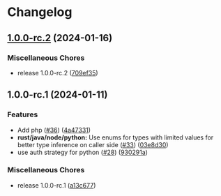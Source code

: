 # Changelog

## [1.0.0-rc.2](https://github.com/flipt-io/flipt-server-sdks/compare/flipt-python-v1.0.0-rc.1...flipt-python-v1.0.0-rc.2) (2024-01-16)


### Miscellaneous Chores

* release 1.0.0-rc.2 ([709ef35](https://github.com/flipt-io/flipt-server-sdks/commit/709ef35e9959ee5bdc6630b60599de04f29f667d))

## 1.0.0-rc.1 (2024-01-11)


### Features

* Add php ([#36](https://github.com/flipt-io/flipt-server-sdks/issues/36)) ([4a47331](https://github.com/flipt-io/flipt-server-sdks/commit/4a47331b0da56e55f0e31b312cffbe0e10248229))
* **rust/java/node/python:** Use enums for types with limited values for better type inference on caller side ([#33](https://github.com/flipt-io/flipt-server-sdks/issues/33)) ([03e8d30](https://github.com/flipt-io/flipt-server-sdks/commit/03e8d30f3421f48a5d320bed922b0a589c58aa59))
* use auth strategy for python ([#28](https://github.com/flipt-io/flipt-server-sdks/issues/28)) ([930291a](https://github.com/flipt-io/flipt-server-sdks/commit/930291a47d3a756cd8a4f03d52d369ef7a43edb9))


### Miscellaneous Chores

* release 1.0.0-rc.1 ([a13c677](https://github.com/flipt-io/flipt-server-sdks/commit/a13c6774c6a6c1c125e299ce0ec4267ed2bbb4cf))
